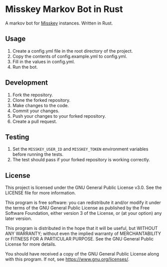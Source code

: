 # Misskey Markov Bot in Rust

A markov bot for [Misskey](https://misskey-hub.net/) instances. Written in Rust.

## Usage

1. Create a config.yml file in the root directory of the project.
2. Copy the contents of config.example.yml to config.yml.
3. Fill in the values in config.yml.
4. Run the bot.

## Development

1. Fork the repository.
2. Clone the forked repository.
3. Make changes to the code.
4. Commit your changes.
5. Push your changes to your forked repository.
6. Create a pull request.

## Testing

1. Set the `MISSKEY_USER_ID` and `MISSKEY_TOKEN` environment variables before running the tests.
2. The test should pass if your forked repository is working correctly.

## License

This project is licensed under the GNU General Public License v3.0. See the LICENSE file for more information.

This program is free software: you can redistribute it and/or modify it under the terms of the GNU General Public License as published by the Free Software Foundation, either version 3 of the License, or (at your option) any later version.

This program is distributed in the hope that it will be useful, but WITHOUT ANY WARRANTY; without even the implied warranty of MERCHANTABILITY or FITNESS FOR A PARTICULAR PURPOSE. See the GNU General Public License for more details.

You should have received a copy of the GNU General Public License along with this program. If not, see <https://www.gnu.org/licenses/>.
